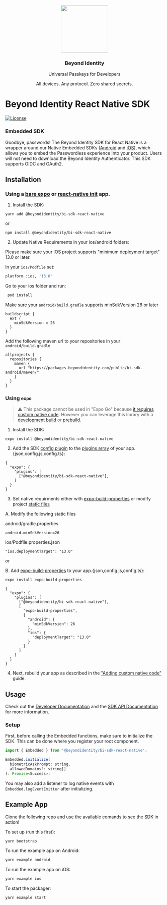 <p align="center">
   <br/>
   <a href="https://developers.beyondidentity.com" target="_blank"><img src="https://user-images.githubusercontent.com/238738/178780350-489309c5-8fae-4121-a20b-562e8025c0ee.png" width="150px" ></a>
   <h3 align="center">Beyond Identity</h3>
   <p align="center">Universal Passkeys for Developers</p>
   <p align="center">
   All devices. Any protocol. Zero shared secrets.
   </p>
</p>

# Beyond Identity React Native SDK

[![License](https://img.shields.io/badge/License-Apache%202.0-blue.svg)](https://opensource.org/licenses/Apache-2.0)

### Embedded SDK

Goodbye, passwords! The Beyond Identity SDK for React Native is a wrapper around our Native Embedded SDKs ([Android](https://github.com/gobeyondidentity/bi-sdk-android) and [iOS](https://github.com/gobeyondidentity/bi-sdk-swift)), which allows you to embed the Passwordless experience into your product. Users will not need to download the Beyond Identity Authenticator. This SDK supports OIDC and OAuth2.

## Installation

### Using a [bare expo](https://docs.expo.dev/bare/hello-world/) or [react-native init](https://reactnative.dev/docs/environment-setup) app.

1. Install the SDK:
```
yarn add @beyondidentity/bi-sdk-react-native
```
or
```
npm install @beyondidentity/bi-sdk-react-native
```
2. Update Native Requirements in your ios/android folders:

Please make sure your iOS project supports "minimum deployment target" 13.0 or later.

In your `ios/Podfile` set:

```sh
platform :ios, '13.0'
```

Go to your ios folder and run:

```sh
 pod install
```

Make sure your `android/build.gradle` supports minSdkVersion 26 or later

```
buildscript {
  ext {
    minSdkVersion = 26
  }
}
```

Add the following maven url to your repositories in your `android/build.gradle`

```
allprojects {
  repositories {
    maven {
      url "https://packages.beyondidentity.com/public/bi-sdk-android/maven/"
    }
  }
}
```

### Using `expo`
> :warning: This package cannot be used in "Expo Go" because [it requires custom native code](https://docs.expo.io/workflow/customizing/). However you can leverage this library with a [development build](https://docs.expo.dev/development/introduction/) or [prebuild](https://docs.expo.dev/workflow/prebuild/).  

1. Install the SDK:
```
expo install @beyondidentity/bi-sdk-react-native
```

2. Add the SDK [config plugin](https://docs.expo.dev/guides/config-plugins/) to the [plugins array](https://docs.expo.dev/versions/latest/config/app/#plugins) of your app.{json,config.js,config.ts}:
```
{
  "expo": {
    "plugins": [
      ["@beyondidentity/bi-sdk-react-native"],
    ]
  }
}
```

3. Set native requirments either with [expo-build-properties](https://docs.expo.dev/versions/latest/sdk/build-properties/) or modify project [static files](https://docs.expo.dev/guides/config-plugins/#static-modification)

A. Modify the following static files

android/gradle.properties
```
android.minSdkVersion=26
```
ios/Podfile.properties.json
```
"ios.deploymentTarget": "13.0"
```

*or* 

B. Add [expo-build-properties](https://docs.expo.dev/versions/latest/sdk/build-properties/) to your app.{json,config.js,config.ts}:


```
expo install expo-build-properties
```

```
{
  "expo": {
    "plugins": [
      ["@beyondidentity/bi-sdk-react-native"],
      [
        "expo-build-properties",
        {
          "android": {
            "minSdkVersion": 26
          },
          "ios": {
            "deploymentTarget": "13.0"
          }
        }
      ]
    ]
  }
}
```

4.  Next, rebuild your app as described in the ["Adding custom native code"](https://docs.expo.dev/workflow/customizing/) guide.

## Usage

Check out the [Developer Documentation](https://developer.beyondidentity.com) and the [SDK API Documentation](https://gobeyondidentity.github.io/bi-sdk-react-native/) for more information.

### Setup

First, before calling the Embedded functions, make sure to initialize the SDK. This can be done where you register your root component.

```javascript
import { Embedded } from '@beyondidentity/bi-sdk-react-native';

Embedded.initialize(
  biometricAskPrompt: string,
  allowedDomains?: string[]
): Promise<Success>;
```

You may also add a listener to log native events with `Embedded.logEventEmitter` after initializing.

## Example App

Clone the following repo and use the available comands to see the SDK in action!

To set up (run this first):

```sh
yarn bootstrap
```

To run the example app on Android:

```sh
yarn example android
```

To run the example app on iOS:

```sh
yarn example ios
```

To start the packager:

```sh
yarn example start
```
